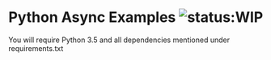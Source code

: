 # Python Async Examples ![status:WIP](https://img.shields.io/badge/status-WIP-yellow.svg)

You will require Python 3.5 and all dependencies mentioned under requirements.txt
